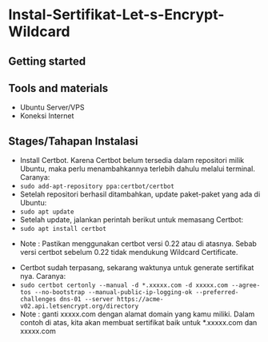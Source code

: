 ﻿# Instal-Sertifikat-Let-s-Encrypt-Wildcard
## Getting started

## Tools and materials
- Ubuntu Server/VPS
- Koneksi Internet

## Stages/Tahapan Instalasi
-  Install Certbot. Karena Certbot belum tersedia dalam repositori milik Ubuntu, maka perlu menambahkannya terlebih dahulu melalui terminal. Caranya:
-  `sudo add-apt-repository ppa:certbot/certbot`
-  Setelah repositori berhasil ditambahkan, update paket-paket yang ada di Ubuntu:
-  `sudo apt update`
-  Setelah update, jalankan perintah berikut untuk memasang Certbot:
-  `sudo apt install certbot`
* Note : Pastikan menggunakan certbot versi 0.22 atau di atasnya. Sebab versi certbot sebelum 0.22 tidak mendukung Wildcard Certificate.  
-  Certbot sudah terpasang, sekarang waktunya untuk generate sertifikat nya. Caranya:
-  `sudo certbot certonly --manual -d *.xxxxx.com -d xxxxx.com --agree-tos --no-bootstrap --manual-public-ip-logging-ok --preferred-challenges dns-01 --server https://acme-v02.api.letsencrypt.org/directory`
-  Note : ganti xxxxx.com dengan alamat domain yang kamu miliki. Dalam contoh di atas, kita akan membuat sertifikat baik untuk *.xxxxx.com dan xxxxx.com
